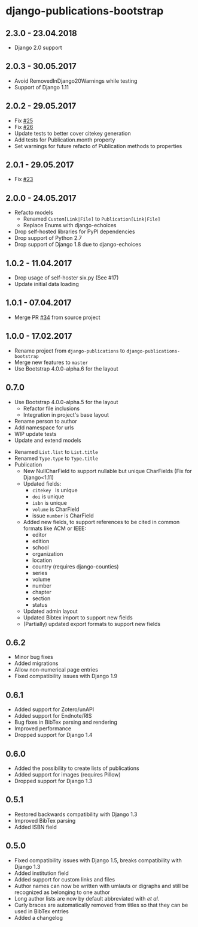 # django-publications-bootstrap

## 2.3.0 - 23.04.2018
- Django 2.0 support

## 2.0.3 - 30.05.2017
- Avoid RemovedInDjango20Warnings while testing
- Support of Django 1.11

## 2.0.2 - 29.05.2017
- Fix [#25](https://github.com/mbourqui/django-publications-bootstrap/issues/25)
- Fix [#26](https://github.com/mbourqui/django-publications-bootstrap/issues/26)
- Update tests to better cover citekey generation
- Add tests for Publication.month property
- Set warnings for future refacto of Publication methods to properties

## 2.0.1 - 29.05.2017
- Fix [#23](https://github.com/mbourqui/django-publications-bootstrap/issues/23)

## 2.0.0 - 24.05.2017
- Refacto models
  * Renamed `Custom[Link|File]` to `Publication[Link|File]`
  * Replace Enums with django-echoices
- Drop self-hosted libraries for PyPI dependencies
- Drop support of Python 2.7
- Drop support of Django 1.8 due to django-echoices

## 1.0.2 - 11.04.2017
- Drop usage of self-hoster six.py (See #17)
- Update initial data loading

## 1.0.1 - 07.04.2017
- Merge PR [#34](https://github.com/lucastheis/django-publications/pull/34) from source project

## 1.0.0 - 17.02.2017
- Rename project from `django-publications` to `django-publications-bootstrap`
- Merge new features to `master`
- Use Bootstrap 4.0.0-alpha.6 for the layout

## 0.7.0
- Use Bootstrap 4.0.0-alpha.5 for the layout
  - Refactor file inclusions
  - Integration in project's base layout
- Rename person to author
- Add namespace for urls
- WIP update tests
- Update and extend models
 * Renamed `List.list` to `List.title`
 * Renamed `Type.type` to `Type.title`
 * Publication
   - New NullCharField to support nullable but unique CharFields (Fix for Django<1.11)
   - Updated fields:
     + `citekey ` is unique
     + `doi` is unique
     + `isbn` is unique
     + `volume` is CharField
     + issue `number` is CharField
   - Added new fields, to support references to be cited in common formats like ACM or IEEE:
      + editor
      + edition
      + school
      + organization
      + location
      + country (requires django-counties)
      + series
      + volume
      + number
      + chapter
      + section
      + status
   - Updated admin layout
   - Updated Bibtex import to support new fields
   - (Partially) updated export formats to support new fields

## 0.6.2
- Minor bug fixes
- Added migrations
- Allow non-numerical page entries
- Fixed compatibility issues with Django 1.9

## 0.6.1
- Added support for Zotero/unAPI
- Added support for Endnote/RIS
- Bug fixes in BibTex parsing and rendering
- Improved performance
- Dropped support for Django 1.4

## 0.6.0
- Added the possibility to create lists of publications
- Added support for images (requires Pillow)
- Dropped support for Django 1.3

## 0.5.1
- Restored backwards compatibility with Django 1.3
- Improved BibTex parsing
- Added ISBN field

## 0.5.0
- Fixed compatibility issues with Django 1.5, breaks compatibility with Django 1.3
- Added institution field
- Added support for custom links and files
- Author names can now be written with umlauts or digraphs and still be recognized as belonging to one author
- Long author lists are now by default abbreviated with *et al.*
- Curly braces are automatically removed from titles so that they can be used in BibTex entries
- Added a changelog
